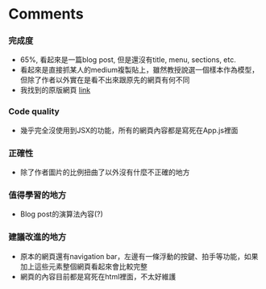 # Comments

### 完成度
* 65%, 看起來是一篇blog post, 但是還沒有title, menu, sections, etc.
* 看起來是直接抓某人的medium複製貼上，雖然教授說選一個樣本作為模型，但除了作者以外實在是看不出來跟原先的網頁有何不同
* 我找到的原版網頁 [link](https://medium.com/appworks-school/%E5%88%9D%E5%AD%B8%E8%80%85%E5%AD%B8%E6%BC%94%E7%AE%97%E6%B3%95-%E5%BE%9E%E6%99%82%E9%96%93%E8%A4%87%E9%9B%9C%E5%BA%A6%E8%AA%8D%E8%AD%98%E5%B8%B8%E8%A6%8B%E6%BC%94%E7%AE%97%E6%B3%95-%E4%B8%80-b46fece65ba5)

### Code quality
* 幾乎完全沒使用到JSX的功能，所有的網頁內容都是寫死在App.js裡面

### 正確性
* 除了作者圖片的比例扭曲了以外沒有什麼不正確的地方

### 值得學習的地方
* Blog post的演算法內容(?)

### 建議改進的地方
* 原本的網頁還有navigation bar，左邊有一條浮動的按鍵、拍手等功能，如果加上這些元素整個網頁看起來會比較完整
* 網頁的內容目前都是寫死在html裡面，不太好維護